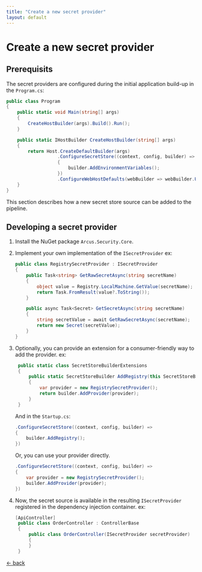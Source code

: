 ```yaml
---
title: "Create a new secret provider"
layout: default
---
```


# Create a new secret provider

## Prerequisits

The secret providers are configured during the initial application build-up in the `Program.cs`:

```csharp
public class Program
{
    public static void Main(string[] args)
    {
        CreateHostBuilder(args).Build().Run();
    }

    public static IHostBuilder CreateHostBuilder(string[] args)
    {
        return Host.CreateDefaultBuilder(args)
                   .ConfigureSecretStore((context, config, builder) =>
                   {
                       builder.AddEnvironmentVariables();
                   })
                   .ConfigureWebHostDefaults(webBuilder => webBuilder.UseStartup<Startup>());
    }
}
```

This section describes how a new secret store source can be added to the pipeline.

## Developing a secret provider

1. Install the NuGet package `Arcus.Security.Core`.
2. Implement your own implementation of the `ISecretProvider` 
   ex:
   ```csharp
   public class RegistrySecretProvider : ISecretProvider
   {
       public Task<string> GetRawSecretAsync(string secretName)
       {
           object value = Registry.LocalMachine.GetValue(secretName);
           return Task.FromResult(value?.ToString());
       }

       public async Task<Secret> GetSecretAsync(string secretName)
       {
           string secretValue = await GetRawSecretAsync(secretName);
           return new Secret(secretValue);
       }
   }
   ```
3. Optionally, you can provide an extension for a consumer-friendly way to add the provider.
   ex:
   ```csharp
    public static class SecretStoreBuilderExtensions
    {
        public static SecretStoreBuilder AddRegistry(this SecretStoreBuilder builder)
        {
            var provider = new RegistrySecretProvider();
            return builder.AddProvider(provider);
        }
    }
   ``` 
   And in the `Startup.cs`:
   ```csharp
   .ConfigureSecretStore((context, config, builder) =>
   {
       builder.AddRegistry();
   })
   ```

   Or, you can use your provider directly.
   ```csharp
   .ConfigureSecretStore((context, config, builder) => 
   {
       var provider = new RegistrySecretProvider();
       builder.AddProvider(provider);
   })
   ```
4. Now, the secret source is available in the resulting `ISecretProvider` registered in the dependency injection container.
   ex:
   ```csharp
   [ApiController]
    public class OrderController : ControllerBase
    {
        public class OrderController(ISecretProvider secretProvider)
        {
        }
    }
   ```

[&larr; back](/)